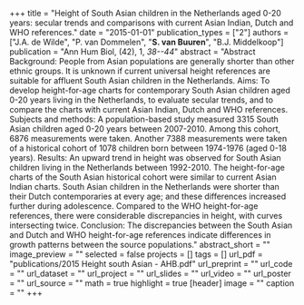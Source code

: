 +++
title = "Height of South Asian children in the Netherlands aged 0-20 years: secular trends and comparisons with current Asian Indian, Dutch and WHO references."
date = "2015-01-01"
publication_types = ["2"]
authors = ["J.A. de Wilde", "P. van Dommelen", "**S. van Buuren**", "B.J. Middelkoop"]
publication = "Ann Hum Biol, (42), 1, _38--44_"
abstract = "Abstract Background: People from Asian populations are generally shorter than other ethnic groups. It is unknown if current universal height references are suitable for affluent South Asian children in the Netherlands. Aims: To develop height-for-age charts for contemporary South Asian children aged 0-20 years living in the Netherlands, to evaluate secular trends, and to compare the charts with current Asian Indian, Dutch and WHO references. Subjects and methods: A population-based study measured 3315 South Asian children aged 0-20 years between 2007-2010. Among this cohort, 6876 measurements were taken. Another 7388 measurements were taken of a historical cohort of 1078 children born between 1974-1976 (aged 0-18 years). Results: An upward trend in height was observed for South Asian children living in the Netherlands between 1992-2010. The height-for-age charts of the South Asian historical cohort were similar to current Asian Indian charts. South Asian children in the Netherlands were shorter than their Dutch contemporaries at every age; and these differences increased further during adolescence. Compared to the WHO height-for-age references, there were considerable discrepancies in height, with curves intersecting twice. Conclusion: The discrepancies between the South Asian and Dutch and WHO height-for-age references indicate differences in growth patterns between the source populations."
abstract_short = ""
image_preview = ""
selected = false
projects = []
tags = []
url_pdf = "publications/2015 Height south Asian - AHB.pdf"
url_preprint = ""
url_code = ""
url_dataset = ""
url_project = ""
url_slides = ""
url_video = ""
url_poster = ""
url_source = ""
math = true
highlight = true
[header]
image = ""
caption = ""
+++
